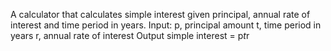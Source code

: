 A calculator that calculates simple interest given principal, annual rate of interest and time period in years.
Input:
   p, principal amount
   t, time period in years
   r, annual rate of interest
   Output
   simple interest = p*t*r
